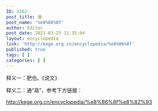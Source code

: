 ```yaml
---
ID: 2262
post_title: 膏
post_name: '%e8%86%8f'
author: Editor
post_date: 2021-03-25 11:35:04
layout: encyclopedia
link: 'http://kege.org.cn/encyclopedia/%e8%86%8f'
published: true
tags: [ ]
categories: [ ]
---
```

释义一：肥也。《说文》

释义二：通“鬲”，参考下方链接：

http://kege.org.cn/encyclopedia/%e8%86%8f%e8%82%93
